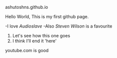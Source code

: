 ashutoshns.github.io

Hello World,
  This is my first github page.
  
  
-I love *Audioslave*
-Also *Steven Wilson* is a favourite

1. Let's see how this one goes
2. I think I'll end it 'here'

youtube.com is good
